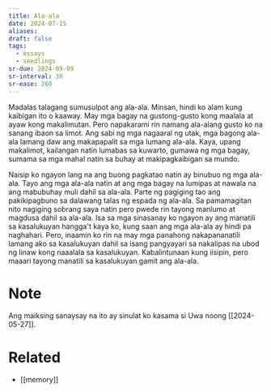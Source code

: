 ```yaml
---
title: Ala-ala
date: 2024-07-15
aliases: 
draft: false
tags:
  - essays
  - seedlings
sr-due: 2024-09-09
sr-interval: 30
sr-ease: 260
---
```

Madalas talagang sumusulpot ang ala-ala. Minsan, hindi ko alam kung kaibigan ito o kaaway. May mga bagay na gustong-gusto kong maalala at ayaw kong makalimutan. Pero napakarami rin namang ala-alang gusto ko na sanang ibaon sa limot. Ang sabi ng mga nagaaral ng utak, mga bagong ala-ala lamang daw ang makapapalit sa mga lumang ala-ala. Kaya, upang makalimot, kailangan natin lumabas sa kuwarto, gumawa ng mga bagay, sumama sa mga mahal natin sa buhay at makipagkaibigan sa mundo.

Naisip ko ngayon lang na ang buong pagkatao natin ay binubuo ng mga ala-ala. Tayo ang mga ala-ala natin at ang mga bagay na lumipas at nawala na ang mabubuhay muli dahil sa ala-ala. Parte ng pagiging tao ang pakikipagbuno sa dalawang talas ng espada ng ala-ala. Sa pamamagitan nito nagiging sobrang saya natin pero pwede rin tayong manlumo at magdusa dahil sa ala-ala. Isa sa mga sinasanay ko ngayon ay ang manatili sa kasalukuyan hangga't kaya ko, kung saan ang mga ala-ala ay hindi pa naghahari. Pero, inaamin ko rin na may mga panahong nakapananatili lamang ako sa kasalukuyan dahil sa isang pangyayari sa nakalipas na ubod ng linaw kong naaalala sa kasalukuyan. Kabalintunaan kung iisipin, pero maaari tayong manatili sa kasalukuyan gamit ang ala-ala.

# Note

Ang maiksing sanaysay na ito ay sinulat ko kasama si Uwa noong [[2024-05-27]].

# Related

- [[memory]]